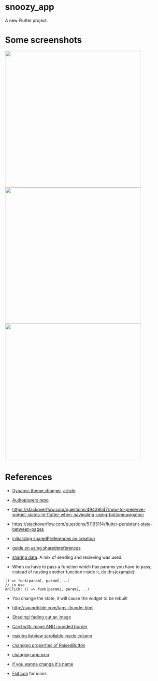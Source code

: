 # snoozy_app

A new Flutter project.


# Some screenshots
<img src = "https://user-images.githubusercontent.com/17317792/60763106-fc05e600-a09f-11e9-8591-9a650d3385bf.png" width = 450>
<img src = "https://user-images.githubusercontent.com/17317792/60763107-fc9e7c80-a09f-11e9-8929-dccc1002758a.png" width = 450>
<img src = "https://user-images.githubusercontent.com/17317792/60763108-fc9e7c80-a09f-11e9-83ce-0293eb411da2.png" width = 450>


# References
* [Dynamic theme changer](https://github.com/Norbert515/dynamic_theme), [article](https://proandroiddev.com/how-to-dynamically-change-the-theme-in-flutter-698bd022d0f0)

* [Audioplayers repo](https://github.com/luanpotter/audioplayers)

* https://stackoverflow.com/questions/49439047/how-to-preserve-widget-states-in-flutter-when-navigating-using-bottomnavigation

* https://stackoverflow.com/questions/51195114/flutter-persistent-state-between-pages

* [initializing sharedPreferences on creation](https://flutter.institute/run-async-operation-on-widget-creation/)
* [guide on using sharedpreferences](https://medium.com/@studymongolian/saving-and-reading-data-in-flutter-with-sharedpreferences-bb4238d3105)

* [sharing data](https://medium.com/flutter-community/simple-ways-to-pass-to-and-share-data-with-widgets-pages-f8988534bd5b). A mix of sending and recieving was used.
* When ou have to pass a function which has params you have to pass, instead of nesting another function inside it, do this(example):
```
() => funk(param1, param2, ..)
// in use
onClick: () => funk(param1, param2, ..)
```

* You change the state, it will cause the widget to be rebuilt
* http://soundbible.com/tags-thunder.html

* [Shading/ fading out an image](https://stackoverflow.com/questions/55102880/flutter-image-fade-out-at-bottom-gradient)

* [Card with image AND rounded border](https://stackoverflow.com/questions/53866481/flutter-how-to-create-card-with-background-image)

* [making listview scrollable inside column](https://stackoverflow.com/questions/45669202/how-to-add-a-listview-to-a-column-in-flutter)

* [changing properties of RaisedButton](https://stackoverflow.com/questions/50293503/how-to-set-the-width-of-a-raisedbutton-in-flutter)

* [changing app icon](https://stackoverflow.com/questions/43928702/how-to-change-the-application-launcher-icon-on-flutter)

* [if you wanna change it's name](https://stackoverflow.com/questions/46694153/changing-the-project-name)

* [Flaticon](https://www.flaticon.com) for icons
